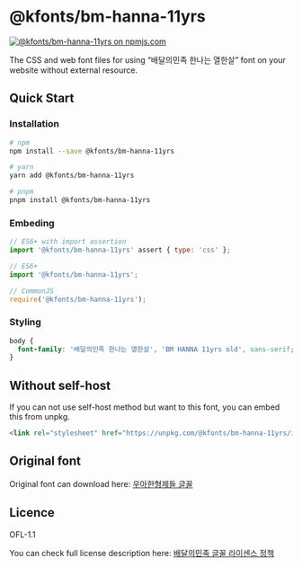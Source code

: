 # @kfonts/bm-hanna-11yrs

[![@kfonts/bm-hanna-11yrs on npmjs.com](https://img.shields.io/npm/v/%40kfonts%2Fbm-hanna-11yrs)](https://www.npmjs.com/package/@kfonts/bm-hanna-11yrs)

The CSS and web font files for using &OpenCurlyDoubleQuote;배달의민족 한나는 열한살&CloseCurlyDoubleQuote; font on your website without external resource.

## Quick Start

### Installation

```sh
# npm
npm install --save @kfonts/bm-hanna-11yrs

# yarn
yarn add @kfonts/bm-hanna-11yrs

# pnpm
pnpm install @kfonts/bm-hanna-11yrs
```

### Embeding

```js
// ES6+ with import assertion
import '@kfonts/bm-hanna-11yrs' assert { type: 'css' };

// ES6+
import '@kfonts/bm-hanna-11yrs';

// CommonJS
require('@kfonts/bm-hanna-11yrs');
```

### Styling

```css
body {
  font-family: '배달의민족 한나는 열한살', 'BM HANNA 11yrs old', sans-serif;
}
```

## Without self-host

If you can not use self-host method but want to this font, you can embed this from unpkg.

```html
<link rel="stylesheet" href="https://unpkg.com/@kfonts/bm-hanna-11yrs/index.css" />
```

## Original font

Original font can download here: [우아한형제들 글꼴](https://www.woowahan.com/fonts)

## Licence

OFL-1.1

You can check full license description here: [배달의민족 글꼴 라이센스 정책](https://www.woowahan.com/fonts/license)
